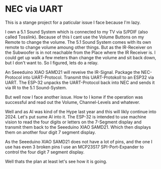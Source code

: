 # NEC via UART

This is a stange project for a paticular issue I face because I'm lazy.

I own a 5.1 Sound System which is connected to my TV via  S/PDIF (also called Tosslink). Because of this I cant use the Volume Buttons on my Remote to change the volume. The 5.1 Sound System comes with its own remote to change volume amoung other things. But as the IR-Receiver on the Subwoofer is in not reachable from the Place where the IR Receiver is. I could get up walk a few meters than change the volume and sit back down, but I don't want to. So I figured, lets do a relay.

An Seeeduino XIAO SAMD21 will reveive the IR-Signal. Package the NEC-Protocol into UART-Protocol. Transmit this UART-Protokoll to an ESP32 via UART. The ESP-32 unpacks the UART-Protocol back into NEC and sends it via IR to the 5.1 Sound-System.

But well now I face another issue. How to I konw if the operation was successful and read out the Volume, Channel-Levels and whatever.

Well and as AI was kind of the Hype last year and this will likly continue into 2024. Let's put sume AI into it. The ESP-32 is intended to use machine vision to read the four digits or letters on the 7-Segment display and transmit them back to the Seeeduino XIAO SAMD21. Which then displays them on another four digit 7 segment display.

As the Seeeduino XIAO SAMD21 does not have a lot of pins, and the one I use has even 3 broken pins I use an MCP23S17 SPI-Port-Expander to control the four digit 7 segment display.

Well thats the plan at least let's see how it is going.
